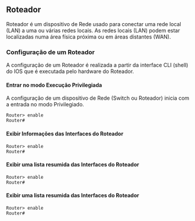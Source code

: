 ## Roteador ##
>
Roteador é um dispositivo de Rede usado para conectar uma rede local (LAN) a uma ou várias redes locais. As redes locais (LAN) podem estar localizadas numa área física próxima ou em áreas distantes (WAN).
>

### Configuração de um Roteador ###
>
A configuração de um Roteador é realizada a partir da interface CLI (shell) do IOS que é executada pelo hardware do Roteador. 
>

#### Entrar no modo Execução Privilegiada ####
>
A configuração de um dispositivo de Rede (Switch ou Roteador) inicia com a entrada no modo Privilegiado.  
>

```
Router> enable
Router# 
```

#### Exibir Informações das Interfaces do Roteador ####
>

>
```
Router> enable
Router# 
```

#### Exibir uma lista resumida das Interfaces do Roteador ####
>

>
```
Router> enable
Router# 
```

#### Exibir uma lista resumida das Interfaces do Roteador ####
>

>
```
Router> enable
Router# 
```

